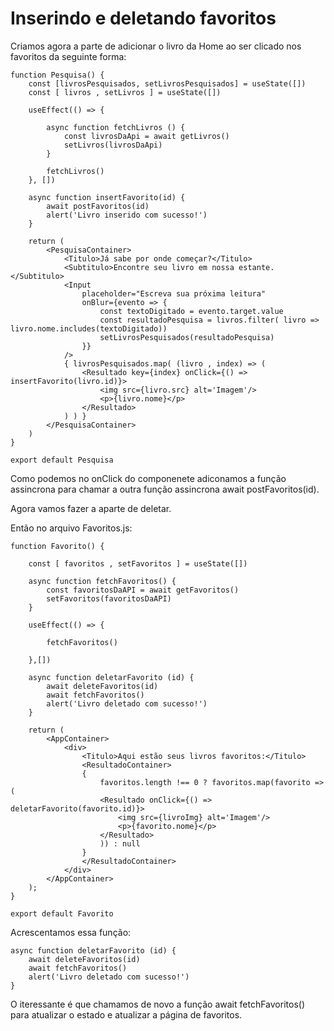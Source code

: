 # Inserindo e deletando favoritos

Criamos agora a parte de adicionar o livro da Home ao ser clicado nos favoritos da seguinte forma:

    function Pesquisa() {
        const [livrosPesquisados, setLivrosPesquisados] = useState([])
        const [ livros , setLivros ] = useState([])

        useEffect(() => {

            async function fetchLivros () {
                const livrosDaApi = await getLivros()
                setLivros(livrosDaApi)
            }

            fetchLivros()
        }, [])

        async function insertFavorito(id) {
            await postFavoritos(id)
            alert('Livro inserido com sucesso!')
        }

        return (
            <PesquisaContainer>
                <Titulo>Já sabe por onde começar?</Titulo>
                <Subtitulo>Encontre seu livro em nossa estante.</Subtitulo>
                <Input
                    placeholder="Escreva sua próxima leitura"
                    onBlur={evento => {
                        const textoDigitado = evento.target.value
                        const resultadoPesquisa = livros.filter( livro => livro.nome.includes(textoDigitado))
                        setLivrosPesquisados(resultadoPesquisa)
                    }}
                />
                { livrosPesquisados.map( (livro , index) => (
                    <Resultado key={index} onClick={() => insertFavorito(livro.id)}>
                        <img src={livro.src} alt='Imagem'/>
                        <p>{livro.nome}</p>
                    </Resultado>
                ) ) }
            </PesquisaContainer>
        )
    }

    export default Pesquisa

Como podemos no onClick do componenete adiconamos a função assincrona para chamar a outra função assincrona await postFavoritos(id).

Agora vamos fazer a aparte de deletar.

Então no arquivo Favoritos.js:

    function Favorito() {

        const [ favoritos , setFavoritos ] = useState([])

        async function fetchFavoritos() {
            const favoritosDaAPI = await getFavoritos()
            setFavoritos(favoritosDaAPI)
        }

        useEffect(() => {

            fetchFavoritos()

        },[])

        async function deletarFavorito (id) {
            await deleteFavoritos(id)
            await fetchFavoritos()
            alert('Livro deletado com sucesso!')
        }

        return (
            <AppContainer>
                <div>
                    <Titulo>Aqui estão seus livros favoritos:</Titulo>
                    <ResultadoContainer>
                    {
                        favoritos.length !== 0 ? favoritos.map(favorito => (
                        <Resultado onClick={() => deletarFavorito(favorito.id)}>
                            <img src={livroImg} alt='Imagem'/>
                            <p>{favorito.nome}</p>
                        </Resultado>
                        )) : null
                    }
                    </ResultadoContainer>
                </div>
            </AppContainer>
        );
    }

    export default Favorito

Acrescentamos essa função:

    async function deletarFavorito (id) {
        await deleteFavoritos(id)
        await fetchFavoritos()
        alert('Livro deletado com sucesso!')
    }

O iteressante é que chamamos de novo a função  await fetchFavoritos() para atualizar o estado e atualizar a página de favoritos.